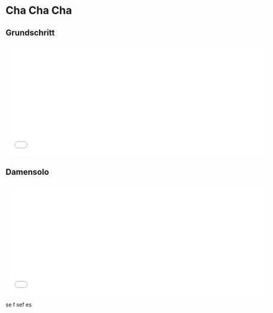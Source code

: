 
# Cha Cha Cha

## Grundschritt

<iframe name="danceshit_both_correctv1.glb" width=700 height=300 frameBorder=0 src="../assets/loader.html" allowtransparency="true"></iframe>

## Damensolo

<iframe name="danceshit_both_correctv1.glb" width=700 height=300 frameBorder=0 src="../assets/loader.html" allowtransparency="true"></iframe>

se
f
sef
es
